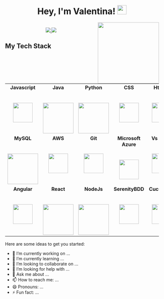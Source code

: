 <h1 align="center">Hey, I'm Valentina!  <img src="https://raw.githubusercontent.com/iampavangandhi/iampavangandhi/master/gifs/Hi.gif" width="30px"></h1>
<img align='right' src='https://user-images.githubusercontent.com/5713670/87202985-820dcb80-c2b6-11ea-9f56-7ec461c497c3.gif' width='200"'>
<p align="center"><br/>
   <a href="https://www.linkedin.com/in/valentina-lenis-caicedo-85b992169/">
    <img src="https://img.shields.io/badge/linkedin-sachuverma-blue">
  </a>
  
  <a href="https://www.instagram.com/sachuverma_/">
    <img src="https://img.shields.io/badge/gmail-valentinalenis98gmail.com-red">
  </a>
</p>



## My Tech Stack

<table>
  <tbody>
    <tr valign="top">
       <td width="20%" align="center">
        <span><strong>Javascript</strong></span><br><br><br>
        <img height="64px" src="https://cdn.svgporn.com/logos/javascript.svg">
      </td>
       <td width="20%" align="center">
        <span><strong>Java</strong></span><br><br><br>
        <img height="100px" src="https://upload.wikimedia.org/wikipedia/en/thumb/3/30/Java_programming_language_logo.svg/1200px-Java_programming_language_logo.svg.png">
      </td>
      <td width="20%" align="center">
	      <span><strong>Python</strong></span><br><br><br>
        <img height="100px" src="https://upload.wikimedia.org/wikipedia/commons/thumb/c/c3/Python-logo-notext.svg/1200px-Python-logo-notext.svg.png">
      </td>
      <td width="20%" align="center">
        <span><strong>CSS</strong></span><br><br><br>
        <img height="64px" src="https://cdn.svgporn.com/logos/css-3.svg">
      </td>
      <td width="20%" align="center">
        <span><strong>Html 5</strong></span><br><br><br>
        <img height="64px" src="https://cdn.svgporn.com/logos/html-5.svg">
      </td>
     </tr>
    <tr valign="top">
      <td width="20%" align="center">
	      <span><strong>MySQL</strong></span><br><br><br>
        <img height="100px" src="https://cdn.svgporn.com/logos/mysql.svg">
      </td>
      <td width="20%" align="center">
	      <span><strong>AWS</strong></span><br><br><br>
        <img height="64px" src="https://cdn.svgporn.com/logos/aws.svg">
      </td>
      <td width="20%" align="center">
        <span><strong>Git</strong></span><br><br><br>
        <img height="64px" src="https://cdn.svgporn.com/logos/git-icon.svg">
      </td>
      <td width="20%" align="center">
        <span><strong>Microsoft Azure</strong></span><br><br><br>
        <img height="64px" src="https://cdn.svgporn.com/logos/azure-icon.svg">
      </td>
      <td width="20%" align="center">
        <span><strong>Vs Code</strong></span><br><br><br>
        <img height="64px" src="https://cdn.svgporn.com/logos/visual-studio-code.svg">
      </td>
    </tr>
  <tr valign="top">
       <td width="20%" align="center">
        <span><strong>Angular</strong></span><br><br><br>
        <img height="64px" src="https://cdn.svgporn.com/logos/angular-icon.svg">
      </td>
       <td width="20%" align="center">
        <span><strong>React</strong></span><br><br><br>
        <img height="100px" src="https://cdn.svgporn.com/logos/react.svg">
      </td>
      <td width="20%" align="center">
	      <span><strong>NodeJs</strong></span><br><br><br>
        <img height="100px" src="https://cdn.svgporn.com/logos/nodejs.svg">
      </td>
      <td width="20%" align="center">
        <span><strong>SerenityBDD</strong></span><br><br><br>
        <img height="64px" src="http://thucydides.info/docs/serenity-staging/images/serenity-logo.png">
      </td>
      <td width="20%" align="center">
        <span><strong>Cucumber</strong></span><br><br><br>
        <img height="64px" src="https://cdn.svgporn.com/logos/cucumber.svg">
      </td>
     </tr>
  </tbody>
</table>
Here are some ideas to get you started:

- 🔭 I’m currently working on ...
- 🌱 I’m currently learning ...
- 👯 I’m looking to collaborate on ...
- 🤔 I’m looking for help with ...
- 💬 Ask me about ...
- 📫 How to reach me: ...
- 😄 Pronouns: ...
- ⚡ Fun fact: ...
